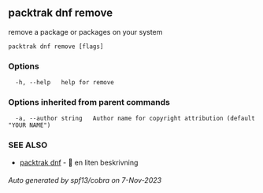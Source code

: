 ## packtrak dnf remove

remove a package or packages on your system

```
packtrak dnf remove [flags]
```

### Options

```
  -h, --help   help for remove
```

### Options inherited from parent commands

```
  -a, --author string   Author name for copyright attribution (default "YOUR NAME")
```

### SEE ALSO

* [packtrak dnf](packtrak_dnf.md)	 -  en liten beskrivning

###### Auto generated by spf13/cobra on 7-Nov-2023
